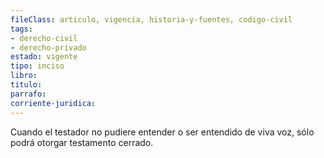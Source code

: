 ```yaml
---
fileClass: articulo, vigencia, historia-y-fuentes, codigo-civil
tags:
- derecho-civil
- derecho-privado
estado: vigente
tipo: inciso
libro:
titulo:
parrafo:
corriente-juridica:
---
```

Cuando el testador no pudiere entender o ser entendido de viva voz, sólo podrá otorgar testamento cerrado.